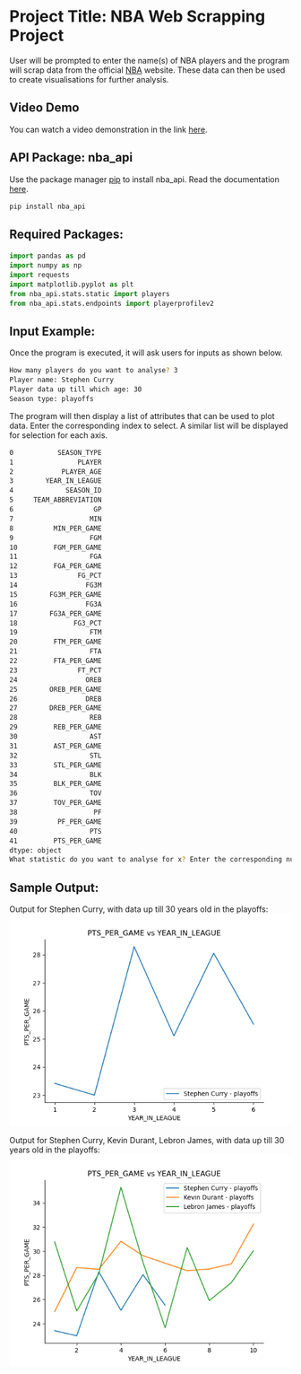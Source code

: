 # Project Title: NBA Web Scrapping Project

User will be prompted to enter the name(s) of NBA players and the program will scrap data from the official [NBA](https://www.nba.com/stats) website. These data can then be used to create visualisations for further analysis.

## Video Demo

You can watch a video demonstration in the link [here](https://youtu.be/rP-pNSaPR7A).

## API Package: nba_api
Use the package manager [pip](https://pip.pypa.io/en/stable/) to install nba_api. Read the documentation [here](https://github.com/swar/nba_api).

```bash
pip install nba_api
```

## Required Packages:
```python
import pandas as pd
import numpy as np
import requests
import matplotlib.pyplot as plt
from nba_api.stats.static import players
from nba_api.stats.endpoints import playerprofilev2
```
## Input Example:
Once the program is executed, it will ask users for inputs as shown below.
```bash
How many players do you want to analyse? 3
Player name: Stephen Curry
Player data up till which age: 30
Season type: playoffs
```
The program will then display a list of attributes that can be used to plot data. Enter the corresponding index to select. A similar list will be displayed for selection for each axis.
```bash
0           SEASON_TYPE
1                PLAYER
2            PLAYER_AGE
3        YEAR_IN_LEAGUE
4             SEASON_ID
5     TEAM_ABBREVIATION
6                    GP
7                   MIN
8          MIN_PER_GAME
9                   FGM
10         FGM_PER_GAME
11                  FGA
12         FGA_PER_GAME
13               FG_PCT
14                 FG3M
15        FG3M_PER_GAME
16                 FG3A
17        FG3A_PER_GAME
18              FG3_PCT
19                  FTM
20         FTM_PER_GAME
21                  FTA
22         FTA_PER_GAME
23               FT_PCT
24                 OREB
25        OREB_PER_GAME
26                 DREB
27        DREB_PER_GAME
28                  REB
29         REB_PER_GAME
30                  AST
31         AST_PER_GAME
32                  STL
33         STL_PER_GAME
34                  BLK
35         BLK_PER_GAME
36                  TOV
37         TOV_PER_GAME
38                   PF
39          PF_PER_GAME
40                  PTS
41         PTS_PER_GAME
dtype: object
What statistic do you want to analyse for x? Enter the corresponding numerical index: 3
```

## Sample Output:
Output for Stephen Curry, with data up till 30 years old in the playoffs:
![](https://github.com/KhengPeng/CS50p-Final-Project/blob/main/Figure_1.png)

Output for Stephen Curry, Kevin Durant, Lebron James, with data up till 30 years old in the playoffs:
![](https://github.com/KhengPeng/CS50p-Final-Project/blob/main/Figure_2.png)
